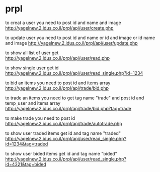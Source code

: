 # prpl

to creat a user you need to post id and name and image
http://yagelnew.2.idus.co.il/prpl/api/user/create.php


to update user you need to post id and name or id and image or id name and image
http://yagelnew.2.idus.co.il/prpl/api/user/update.php


to show all list of user get
http://yagelnew.2.idus.co.il/prpl/api/user/read.php


to show single user get id
http://yagelnew.2.idus.co.il/prpl/api/user/read_single.php?id=1234


to bid an items you need to post id and items array
http://yagelnew.2.idus.co.il/prpl/api/trade/bid.php


to trade an items you need to get tag name "trade" and post  id and temp_user and items array
http://yagelnew.2.idus.co.il/prpl/api/trade/bid.php?tag=trade


to make trade you need to post id
http://yagelnew.2.idus.co.il/prpl/api/trade/autotrade.php


to show user traded items get id and tag name "traded"
http://yagelnew.2.idus.co.il/prpl/api/user/read_single.php?id=1234&tag=traded


to show user bided items get id and tag name "bided"
http://yagelnew.2.idus.co.il/prpl/api/user/read_single.php?id=4321&tag=bided





